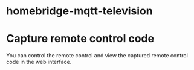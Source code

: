 # homebridge-mqtt-television

# Capture remote control code
You can control the remote control and view the captured remote control code in the web interface.
